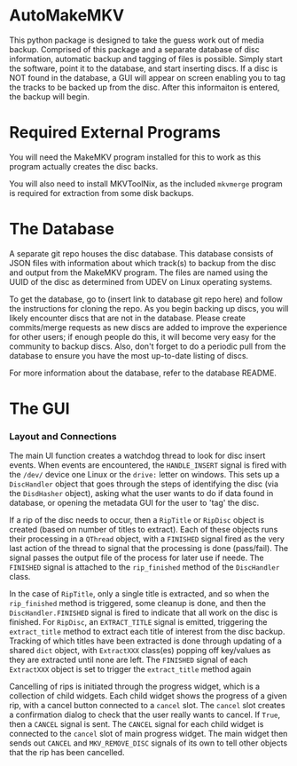# AutoMakeMKV

This python package is designed to take the guess work out of media backup.
Comprised of this package and a separate database of disc information, automatic backup and tagging of files is possible.
Simply start the software, point it to the database, and start inserting discs.
If a disc is NOT found in the database, a GUI will appear on screen enabling you to tag the tracks to be backed up from the disc.
After this informaiton is entered, the backup will begin.

# Required External Programs
You will need the MakeMKV program installed for this to work as this program actually creates the disc backs.

You will also need to install MKVToolNix, as the included `mkvmerge` program is required for extraction from some disk backups.


# The Database

A separate git repo houses the disc database.
This database consists of JSON files with information about which track(s) to backup from the disc and output from the MakeMKV program.
The files are named using the UUID of the disc as determined from UDEV on Linux operating systems.

To get the database, go to (insert link to database git repo here) and follow the instructions for cloning the repo.
As you begin backing up discs, you will likely encounter discs that are not in the database.
Please create commits/merge requests as new discs are added to improve the experience for other users; if enough people do this, it will become very easy for the community to backup discs.
Also, don't forget to do a periodic pull from the database to ensure you have the most up-to-date listing of discs.

For more information about the database, refer to the database README.

# The GUI




### Layout and Connections

The main UI function creates a watchdog thread to look for disc insert events.
When events are encountered, the `HANDLE_INSERT` signal is fired with the `/dev/` device one Linux or the `drive:` letter on windows.
This sets up a `DiscHandler` object that goes through the steps of identifying the disc (via the `DisdHasher` object), asking what the user wants to do if data found in database, or opening the metadata GUI for the user to 'tag' the disc.

If a rip of the disc needs to occur, then a `RipTitle` or `RipDisc` object is created (based on number of titles to extract). Each of these objects runs their processing in a `QThread` object, with a `FINISHED` signal fired as the very last action of the thread to signal that the processing is done (pass/fail).
The signal passes the output file of the process for later use if neede.
The `FINISHED` signal is attached to the `rip_finished` method of the `DiscHandler` class.

In the case of `RipTitle`, only a single title is extracted, and so when the `rip_finished` method is triggered, some cleanup is done, and then the `DiscHandler.FINISHED` signal is fired to indicate that all work on the disc is finished. For `RipDisc`, an `EXTRACT_TITLE` signal is emitted, triggering the `extract_title` method to extract each title of interest from the disc backup. Tracking of which titles have been extracted is done through updating of a shared `dict` object, with  `ExtractXXX` class(es) popping off key/values as they are extracted until none are left. The `FINISHED` signal of each `ExtractXXX` object is set to trigger the `extract_title` method again

Cancelling of rips is initiated through the progress widget, which is a collection of child widgets.
Each child widget shows the progress of a given rip, with a cancel button connected to a `cancel` slot.
The `cancel` slot creates a confirmation dialog to check that the user really wants to cancel.
If `True`, then a `CANCEL` signal is sent.
The `CANCEL` signal for each child widget is connected to the `cancel` slot of main progress widget.
The main widget then sends out `CANCEL` and `MKV_REMOVE_DISC` signals of its own to tell other objects that the rip has been cancelled.

